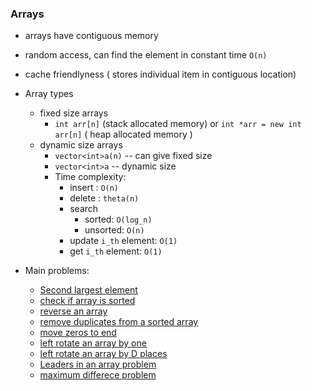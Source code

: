 ### Arrays
- arrays have contiguous memory
- random access, can find the element in constant time `O(n)`
- cache friendlyness ( stores individual item in contiguous location)
- Array types
    - fixed size arrays
        - `int arr[n]` (stack allocated memory) or `int *arr = new int arr[n]` ( heap allocated memory )
    - dynamic size arrays
        - `vector<int>a(n)` -- can give fixed size
        - `vector<int>a` -- dynamic size
        - Time complexity:
            - insert : `O(n)`
            - delete : `theta(n)`
            - search
                - sorted: `O(log_n)`
                - unsorted: `O(n)`
            - update `i_th` element: `O(1)`
            - get `i_th` element: `O(1)`
        
- Main problems:
    - [Second largest element]()
    - [check if array is sorted]()
    - [reverse an array]()
    - [remove duplicates from a sorted array]()
    - [move zeros to end]()
    - [left rotate an array by one]()
    - [left rotate an array by D places]()
    - [Leaders in an array problem]()
    - [maximum differece problem]()
